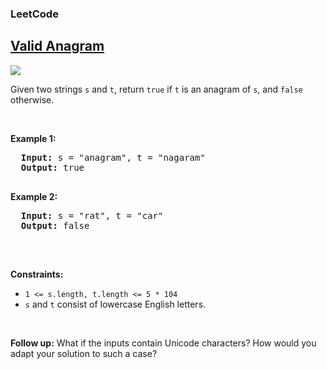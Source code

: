 <body>
  <h3>LeetCode</h3>
  <h2><a href="https://leetcode.com/problems/valid-anagram/description/">Valid Anagram</a></h2> 
  <img src="https://img.shields.io/badge/DIFFICULTY-EASY-green">
  <p>Given two strings <code>s</code> and <code>t</code>, return <code>true</code> if <code>t</code> is an anagram of <code>s</code>, and <code>false</code> otherwise.</p>
  
  <p>&nbsp;</p>
  <p><strong class="example">Example 1:</strong></p>
  <pre>
  <strong>Input:</strong> s = "anagram", t = "nagaram"
  <strong>Output:</strong> true
  </pre>

  <p><strong class="example">Example 2:</strong></p>
  <pre>
  <strong>Input:</strong> s = "rat", t = "car"
  <strong>Output:</strong> false
  </pre>

  <p>&nbsp;</p>
  <p><strong class="Constraints">Constraints:</strong></p>
  <ul>
    <li><code>1 <= s.length, t.length <= 5 * 104</code></li>
    <li><code>s</code> and <code>t</code> consist of lowercase English letters.</li>
    </ul>

   <p>&nbsp;</p>
  <p><strong>Follow up:</strong> What if the inputs contain Unicode characters? How would you adapt your solution to such a case?</p>
  
</body>
